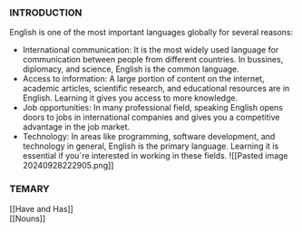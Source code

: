 ### INTRODUCTION   

English is one of the most important languages globally for several reasons: 
- International communication: It is the most widely used language for communication between people from different countries. In bussines, diplomacy, and science, English is the common language. 
- Access to information: A large portion of content on the internet, academic articles, scientific research, and educational resources are in English. Learning it gives you access to more knowledge. 
- Job opportunities: In many professional field, speaking English opens doors to jobs in international companies and gives you a competitive advantage in the job market. 
- Technology: In areas like programming, software development, and technology in general, English is the primary language. Learning it is essential if you´re interested in working in these fields. 
![[Pasted image 20240928222905.png]] 
### TEMARY
 [[Have and Has]]  
 [[Nouns]]
 
